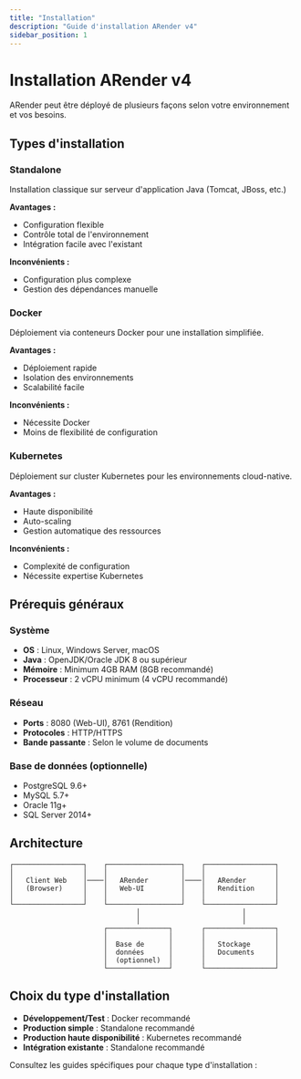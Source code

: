 ```yaml
---
title: "Installation"
description: "Guide d'installation ARender v4"
sidebar_position: 1
---
```


# Installation ARender v4

ARender peut être déployé de plusieurs façons selon votre environnement et vos besoins.

## Types d'installation

### Standalone
Installation classique sur serveur d'application Java (Tomcat, JBoss, etc.)

**Avantages :**
- Configuration flexible
- Contrôle total de l'environnement
- Intégration facile avec l'existant

**Inconvénients :**
- Configuration plus complexe
- Gestion des dépendances manuelle

### Docker
Déploiement via conteneurs Docker pour une installation simplifiée.

**Avantages :**
- Déploiement rapide
- Isolation des environnements
- Scalabilité facile

**Inconvénients :**
- Nécessite Docker
- Moins de flexibilité de configuration

### Kubernetes
Déploiement sur cluster Kubernetes pour les environnements cloud-native.

**Avantages :**
- Haute disponibilité
- Auto-scaling
- Gestion automatique des ressources

**Inconvénients :**
- Complexité de configuration
- Nécessite expertise Kubernetes

## Prérequis généraux

### Système
- **OS** : Linux, Windows Server, macOS
- **Java** : OpenJDK/Oracle JDK 8 ou supérieur
- **Mémoire** : Minimum 4GB RAM (8GB recommandé)
- **Processeur** : 2 vCPU minimum (4 vCPU recommandé)

### Réseau
- **Ports** : 8080 (Web-UI), 8761 (Rendition)
- **Protocoles** : HTTP/HTTPS
- **Bande passante** : Selon le volume de documents

### Base de données (optionnelle)
- PostgreSQL 9.6+
- MySQL 5.7+
- Oracle 11g+
- SQL Server 2014+

## Architecture

```
┌─────────────────┐    ┌──────────────────┐    ┌─────────────────┐
│                 │    │                  │    │                 │
│   Client Web    │────│   ARender        │────│   ARender       │
│   (Browser)     │    │   Web-UI         │    │   Rendition     │
│                 │    │                  │    │                 │
└─────────────────┘    └──────────────────┘    └─────────────────┘
                               │                         │
                               │                         │
                       ┌───────────────┐       ┌─────────────────┐
                       │               │       │                 │
                       │  Base de      │       │   Stockage      │
                       │  données      │       │   Documents     │
                       │  (optionnel)  │       │                 │
                       └───────────────┘       └─────────────────┘
```

## Choix du type d'installation

- **Développement/Test** : Docker recommandé
- **Production simple** : Standalone recommandé  
- **Production haute disponibilité** : Kubernetes recommandé
- **Intégration existante** : Standalone recommandé

Consultez les guides spécifiques pour chaque type d'installation :